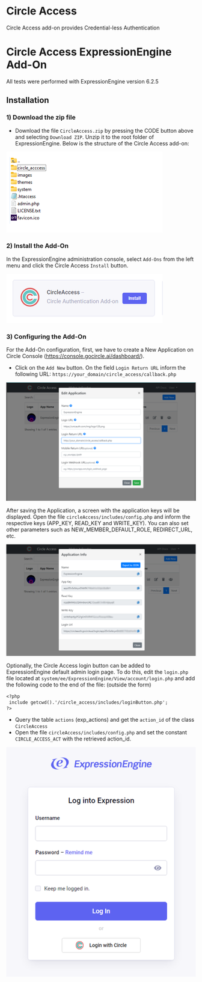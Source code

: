 # Circle Access
Circle Access add-on provides Credential-less Authentication  

# Circle Access ExpressionEngine Add-On
All tests were performed with ExpressionEngine version 6.2.5

## Installation

### 1) Download the zip file

- Download the file ```CircleAccess.zip``` by pressing the CODE button above and selecting ```Download ZIP```. Unzip it to the root folder of ExpressionEngine. Below is the structure of the Circle Access add-on:

![alt text](circle_access/images/image1.png)


### 2) Install the Add-On

In the ExpressionEngine administration console, select ```Add-Ons``` from the left menu and click the Circle Access ```Install``` button.

![alt text](circle_access/images/image3.png)


### 3) Configuring the Add-On

For the Add-On configuration, first, we have to create a New Application on Circle Console (https://console.gocircle.ai/dashboard/).

- Click on the ```Add New``` button. On the field ```Login Return URL``` inform the following URL: ```https://your_domain/circle_access/callback.php``` 


![alt text](circle_access/images/image4.png)


After saving the Application, a screen with the application keys will be displayed. Open the file ```circleAccess/includes/config.php``` and inform the respective keys (APP_KEY, READ_KEY and WRITE_KEY).
You can also set other parameters such as NEW_MEMBER_DEFAULT_ROLE, REDIRECT_URL, etc.

![alt text](circle_access/images/image5.png)


Optionally, the Circle Access login button can be added to ExpressionEngine default admin login page.
To do this, edit the ```login.php``` file located at ```system/ee/ExpressionEngine/View/account/login.php``` and add the following code to the end of the file: (outside the form)

 ```
<?php
  include getcwd().'/circle_access/includes/loginButton.php';
?>
 ```

- Query the table ```actions``` (exp_actions) and get the ```action_id``` of the class ```CircleAccess```
- Open the file ```circleAccess/includes/config.php``` and set the constant ```CIRCLE_ACCESS_ACT``` with the retrieved action_id.

![alt text](circle_access/images/image2.png)

